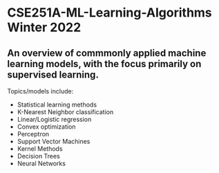 # CSE251A-ML-Learning-Algorithms Winter 2022
## An overview of commmonly applied machine learning models, with the focus primarily on supervised learning. 
Topics/models include: 
- Statistical learning methods
- K-Nearest Neighbor classification
- Linear/Logistic regression
- Convex optimization
- Perceptron
- Support Vector Machines
- Kernel Methods
- Decision Trees
- Neural Networks
